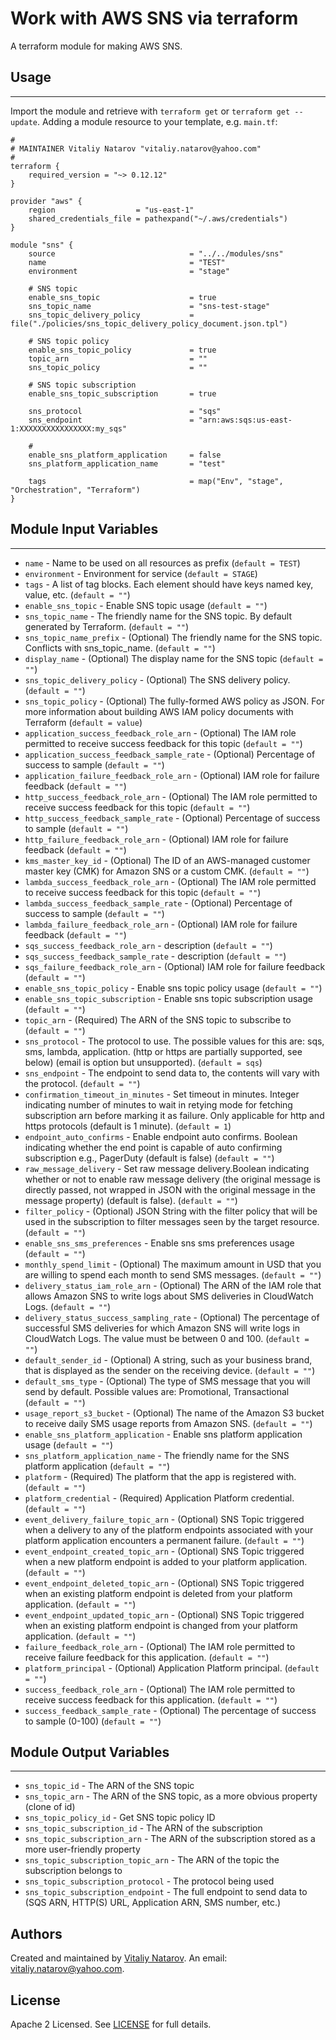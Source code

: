 # Work with AWS SNS via terraform

A terraform module for making AWS SNS.

## Usage
----------------------
Import the module and retrieve with ```terraform get``` or ```terraform get --update```. Adding a module resource to your template, e.g. `main.tf`:

```
#
# MAINTAINER Vitaliy Natarov "vitaliy.natarov@yahoo.com"
#
terraform {
    required_version = "~> 0.12.12"
}

provider "aws" {
    region                  = "us-east-1"
    shared_credentials_file = pathexpand("~/.aws/credentials")
}

module "sns" {
    source                              = "../../modules/sns"
    name                                = "TEST"
    environment                         = "stage"

    # SNS topic
    enable_sns_topic                    = true
    sns_topic_name                      = "sns-test-stage"
    sns_topic_delivery_policy           = file("./policies/sns_topic_delivery_policy_document.json.tpl")

    # SNS topic policy
    enable_sns_topic_policy             = true
    topic_arn                           = ""
    sns_topic_policy                    = ""

    # SNS topic subscription
    enable_sns_topic_subscription       = true

    sns_protocol                        = "sqs"
    sns_endpoint                        = "arn:aws:sqs:us-east-1:XXXXXXXXXXXXXXXX:my_sqs"

    #
    enable_sns_platform_application     = false
    sns_platform_application_name       = "test"

    tags                                = map("Env", "stage", "Orchestration", "Terraform")
}
```

## Module Input Variables
----------------------
- `name` - Name to be used on all resources as prefix (`default = TEST`)
- `environment` - Environment for service (`default = STAGE`)
- `tags` - A list of tag blocks. Each element should have keys named key, value, etc. (`default = ""`)
- `enable_sns_topic` - Enable SNS topic usage (`default = ""`)
- `sns_topic_name` - The friendly name for the SNS topic. By default generated by Terraform. (`default = ""`)
- `sns_topic_name_prefix` - (Optional) The friendly name for the SNS topic. Conflicts with sns_topic_name. (`default = ""`)
- `display_name` - (Optional) The display name for the SNS topic (`default = ""`)
- `sns_topic_delivery_policy` - (Optional) The SNS delivery policy. (`default = ""`)
- `sns_topic_policy` - (Optional) The fully-formed AWS policy as JSON. For more information about building AWS IAM policy documents with Terraform (`default = value`)
- `application_success_feedback_role_arn` - (Optional) The IAM role permitted to receive success feedback for this topic (`default = ""`)
- `application_success_feedback_sample_rate` - (Optional) Percentage of success to sample (`default = ""`)
- `application_failure_feedback_role_arn` - (Optional) IAM role for failure feedback (`default = ""`)
- `http_success_feedback_role_arn` - (Optional) The IAM role permitted to receive success feedback for this topic (`default = ""`)
- `http_success_feedback_sample_rate` - (Optional) Percentage of success to sample (`default = ""`)
- `http_failure_feedback_role_arn` - (Optional) IAM role for failure feedback (`default = ""`)
- `kms_master_key_id` - (Optional) The ID of an AWS-managed customer master key (CMK) for Amazon SNS or a custom CMK. (`default = ""`)
- `lambda_success_feedback_role_arn` - (Optional) The IAM role permitted to receive success feedback for this topic (`default = ""`)
- `lambda_success_feedback_sample_rate` - (Optional) Percentage of success to sample (`default = ""`)
- `lambda_failure_feedback_role_arn` - (Optional) IAM role for failure feedback (`default = ""`)
- `sqs_success_feedback_role_arn` - description (`default = ""`)
- `sqs_success_feedback_sample_rate` - description (`default = ""`)
- `sqs_failure_feedback_role_arn` - (Optional) IAM role for failure feedback (`default = ""`)
- `enable_sns_topic_policy` - Enable sns topic policy usage (`default = ""`)
- `enable_sns_topic_subscription` - Enable sns topic subscription usage (`default = ""`)
- `topic_arn` - (Required) The ARN of the SNS topic to subscribe to (`default = ""`)
- `sns_protocol` - The protocol to use. The possible values for this are: sqs, sms, lambda, application. (http or https are partially supported, see below) (email is option but unsupported). (`default = sqs`)
- `sns_endpoint` - The endpoint to send data to, the contents will vary with the protocol. (`default = ""`)
- `confirmation_timeout_in_minutes` - Set timeout in minutes. Integer indicating number of minutes to wait in retying mode for fetching subscription arn before marking it as failure. Only applicable for http and https protocols (default is 1 minute). (`default = 1`)
- `endpoint_auto_confirms` - Enable endpoint auto confirms. Boolean indicating whether the end point is capable of auto confirming subscription e.g., PagerDuty (default is false) (`default = ""`)
- `raw_message_delivery` - Set raw message delivery.Boolean indicating whether or not to enable raw message delivery (the original message is directly passed, not wrapped in JSON with the original message in the message property) (default is false). (`default = ""`)
- `filter_policy` - (Optional) JSON String with the filter policy that will be used in the subscription to filter messages seen by the target resource. (`default = ""`)
- `enable_sns_sms_preferences` - Enable sns sms preferences usage (`default = ""`)
- `monthly_spend_limit` - (Optional) The maximum amount in USD that you are willing to spend each month to send SMS messages. (`default = ""`)
- `delivery_status_iam_role_arn` - (Optional) The ARN of the IAM role that allows Amazon SNS to write logs about SMS deliveries in CloudWatch Logs. (`default = ""`)
- `delivery_status_success_sampling_rate` - (Optional) The percentage of successful SMS deliveries for which Amazon SNS will write logs in CloudWatch Logs. The value must be between 0 and 100. (`default = ""`)
- `default_sender_id` - (Optional) A string, such as your business brand, that is displayed as the sender on the receiving device. (`default = ""`)
- `default_sms_type` - (Optional) The type of SMS message that you will send by default. Possible values are: Promotional, Transactional (`default = ""`)
- `usage_report_s3_bucket` - (Optional) The name of the Amazon S3 bucket to receive daily SMS usage reports from Amazon SNS. (`default = ""`)
- `enable_sns_platform_application` - Enable sns platform application usage (`default = ""`)
- `sns_platform_application_name` - The friendly name for the SNS platform application (`default = ""`)
- `platform` - (Required) The platform that the app is registered with. (`default = ""`)
- `platform_credential` - (Required) Application Platform credential.  (`default = ""`)
- `event_delivery_failure_topic_arn` - (Optional) SNS Topic triggered when a delivery to any of the platform endpoints associated with your platform application encounters a permanent failure. (`default = ""`)
- `event_endpoint_created_topic_arn` - (Optional) SNS Topic triggered when a new platform endpoint is added to your platform application. (`default = ""`)
- `event_endpoint_deleted_topic_arn` - (Optional) SNS Topic triggered when an existing platform endpoint is deleted from your platform application. (`default = ""`)
- `event_endpoint_updated_topic_arn` - (Optional) SNS Topic triggered when an existing platform endpoint is changed from your platform application. (`default = ""`)
- `failure_feedback_role_arn` - (Optional) The IAM role permitted to receive failure feedback for this application. (`default = ""`)
- `platform_principal` - (Optional) Application Platform principal. (`default = ""`)
- `success_feedback_role_arn` - (Optional) The IAM role permitted to receive success feedback for this application. (`default = ""`)
- `success_feedback_sample_rate` - (Optional) The percentage of success to sample (0-100) (`default = ""`)

## Module Output Variables
----------------------
- `sns_topic_id` - The ARN of the SNS topic
- `sns_topic_arn` - The ARN of the SNS topic, as a more obvious property (clone of id)
- `sns_topic_policy_id` - Get SNS topic policy ID
- `sns_topic_subscription_id` - The ARN of the subscription
- `sns_topic_subscription_arn` - The ARN of the subscription stored as a more user-friendly property
- `sns_topic_subscription_topic_arn` - The ARN of the topic the subscription belongs to
- `sns_topic_subscription_protocol` - The protocol being used
- `sns_topic_subscription_endpoint` - The full endpoint to send data to (SQS ARN, HTTP(S) URL, Application ARN, SMS number, etc.)


## Authors

Created and maintained by [Vitaliy Natarov](https://github.com/SebastianUA). An email: [vitaliy.natarov@yahoo.com](vitaliy.natarov@yahoo.com).

## License

Apache 2 Licensed. See [LICENSE](https://github.com/SebastianUA/terraform/blob/master/LICENSE) for full details.
